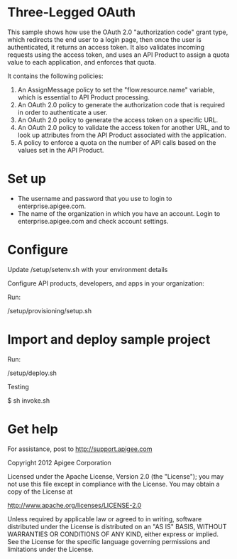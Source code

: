# Three-Legged OAuth

This sample shows how use the OAuth 2.0 "authorization code" grant type, which redirects
the end user to a login page, then once the user is authenticated, it returns
an access token. 
It also validates incoming requests using the
access token, and uses an API Product to assign a quota value to each application, and
enforces that quota.

It contains the following policies:

1. An AssignMessage policy to set the "flow.resource.name" variable, which is essential
to API Product processing.
2. An OAuth 2.0 policy to generate the authorization code that is required in order to 
authenticate a user.
3. An OAuth 2.0 policy to generate the access token on a specific URL.
4. An OAuth 2.0 policy to validate the access token for another URL, and to look
up attributes from the API Product associated with the application.
5. A policy to enforce a quota on the number of API calls based on the values set
in the API Product.

# Set up

* The username and password that you use to login to enterprise.apigee.com.
* The name of the organization in which you have an account. Login to 
  enterprise.apigee.com and check account settings.

# Configure 

Update /setup/setenv.sh with your environment details

Configure API products, developers, and apps in your organization:

Run:

/setup/provisioning/setup.sh

# Import and deploy sample project

Run:

/setup/deploy.sh

Testing

$ sh invoke.sh

# Get help

For assistance, post to http://support.apigee.com

Copyright 2012 Apigee Corporation

Licensed under the Apache License, Version 2.0 (the "License"); you may not use
this file except in compliance with the License. You may obtain a copy
of the License at

http://www.apache.org/licenses/LICENSE-2.0

Unless required by applicable law or agreed to in writing, software
distributed under the License is distributed on an "AS IS" BASIS,
WITHOUT WARRANTIES OR CONDITIONS OF ANY KIND, either express or implied.
See the License for the specific language governing permissions and
limitations under the License.
